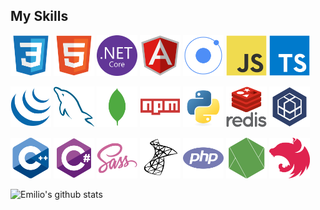 ## My Skills
<img src="https://github.com/devicons/devicon/blob/master/icons/css3/css3-original.svg" height="65"></img>
<img src="https://github.com/devicons/devicon/blob/master/icons/html5/html5-original.svg" height="65"></img>
<img src="https://github.com/devicons/devicon/blob/master/icons/dotnetcore/dotnetcore-original.svg" height="65"></img>
<img src="https://github.com/devicons/devicon/blob/master/icons/angularjs/angularjs-original.svg" height="65"></img>
<img src="https://github.com/devicons/devicon/blob/master/icons/ionic/ionic-original.svg" height="65"></img>
<img src="https://github.com/devicons/devicon/blob/master/icons/javascript/javascript-original.svg" height="65"></img>
<img src="https://github.com/devicons/devicon/blob/master/icons/typescript/typescript-original.svg" height="65"></img>

<img src="https://github.com/devicons/devicon/blob/master/icons/jquery/jquery-original.svg" height="65"></img>
<img src="https://github.com/devicons/devicon/blob/master/icons/mysql/mysql-original.svg" height="65"></img>
<img src="https://github.com/devicons/devicon/blob/master/icons/mongodb/mongodb-plain.svg" height="65"></img>
<img src="https://github.com/devicons/devicon/blob/master/icons/npm/npm-original-wordmark.svg" height="65"></img>
<img src="https://github.com/devicons/devicon/blob/master/icons/python/python-original.svg" height="65"></img>
<img src="https://github.com/devicons/devicon/blob/master/icons/redis/redis-original-wordmark.svg" height="65"></img>
<img src="https://github.com/devicons/devicon/blob/master/icons/sequelize/sequelize-plain.svg" height="65"></img>

<img src="https://github.com/devicons/devicon/blob/master/icons/cplusplus/cplusplus-original.svg" height="65"></img>
<img src="https://github.com/devicons/devicon/blob/master/icons/csharp/csharp-original.svg" height="65"></img>
<img src="https://github.com/devicons/devicon/blob/master/icons/sass/sass-original.svg" height="65"></img>
<img src="https://github.com/devicons/devicon/blob/master/icons/microsoftsqlserver/microsoftsqlserver-plain.svg" height="65"></img>
<img src="https://github.com/devicons/devicon/blob/master/icons/php/php-plain.svg" height="65"></img>
<img src="https://github.com/devicons/devicon/blob/master/icons/nodejs/nodejs-plain.svg" height="65"></img>
<img src="https://github.com/devicons/devicon/blob/master/icons/nestjs/nestjs-plain.svg" height="65"></img>


![Emilio's github stats](https://github-readme-stats.vercel.app/api?username=emilioap&show_icons=true&count_private=true&theme=radical)
